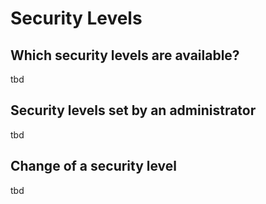 # Security Levels


## Which security levels are available?

tbd


## Security levels set by an administrator

tbd

## Change of a security level

tbd

